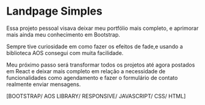 # Landpage Simples 

Essa projeto pessoal visava deixar meu portfólio mais completo, e aprimorar mais ainda meu conhecimento em Bootstrap.

Sempre tive curiosidade em como fazer os efeitos de fade,e usando a biblioteca AOS consegui com muita facilidade.

Meu próximo passo será transformar todos os projetos até agora postados em React e deixar mais completo em relação a necessidade de funcionalidades como agendamento e fazer o formulário de contato realmente enviar mensagens.

[BOOTSTRAP/ AOS LIBRARY/ RESPONSIVE/ JAVASCRIPT/ CSS/ HTML]

